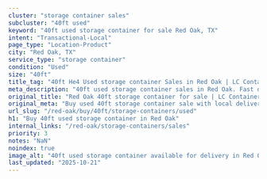 ```yaml
---
cluster: "storage container sales"
subcluster: "40ft used"
keyword: "40ft used storage container for sale Red Oak, TX"
intent: "Transactional-Local"
page_type: "Location-Product"
city: "Red Oak, TX"
service_type: "storage container"
condition: "Used"
size: "40ft"
title_tag: "40ft He4 Used storage container Sales in Red Oak | LC Container"
meta_description: "40ft used storage container sales in Red Oak. Fast delivery, competitive pricing. Serving storage containers area. Quote ID: XD7. Call (214) 524-4168 for your free quote today."
original_title: "Red Oak 40ft storage container for sale | LC Container"
original_meta: "Buy used 40ft storage container sale with local delivery in Red Oak, TX. LC Container — local Since 2003. Request a fast quote today."
url_slug: "/red-oak/buy/40ft/storage-containers/used"
h1: "Buy 40ft used storage container in Red Oak"
internal_links: "/red-oak/storage-containers/sales"
priority: 3
notes: "NaN"
noindex: true
image_alt: "40ft used storage container available for delivery in Red Oak"
last_updated: "2025-10-21"
---
```


<!-- TODO: Add unique city/inventory copy, images, and internal links here. -->

